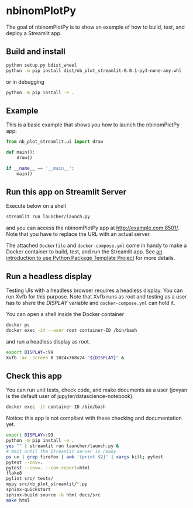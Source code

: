 # nbinomPlotPy

The goal of nbinomPlotPy is to show an example of how to build, test, and deploy a Streamlit app.

## Build and install

``` bash
python setup.py bdist_wheel
python -m pip install dist/nb_plot_streamlit-0.0.1-py3-none-any.whl
```

or in debugging

``` bash
python -m pip install -e .
```

## Example

This is a basic example that shows you how to launch the nbinomPlotPy app:

``` python
from nb_plot_streamlit.ui import draw

def main():
    draw()

if __name__ == '__main__':
    main()
```

## Run this app on Streamlit Server

Execute below on a shell

``` bash
streamlit run launcher/launch.py
```

and you can access the nbinomPlotPy app at <http://example.com:8501/>. Note that you have to replace the URL with an actual server.

The attached `Dockerfile` and `docker-compose.yml` come in handy to make a Docker container to build, test, and run the Streamlit app. See [an introduction to use Python Package Template Project](https://github.com/zettsu-t/create-py-package) for more details.

## Run a headless display

Testing UIs with a headless browser requires a headless display. You can run Xvfb for this purpose. Note that Xvfb runs as root and testing as a user has to share the *DISPLAY* variable and `docker-compose.yml` can hold it.

You can open a shell inside the Docker container

``` bash
docker ps
docker exec -it --user root container-ID /bin/bash
```

and run a headless display as root.

``` bash
export DISPLAY=:99
Xvfb -ac -screen 0 1024x768x24 "${DISPLAY}" &
```

## Check this app

You can run unit tests, check code, and make documents as a user (jovyan is the default user of jupyter/datascience-notebook).

``` bash
docker exec -it container-ID /bin/bash
```

Notice: this app is not compliant with these checking and documentation yet.

``` bash
export DISPLAY=:99
python -m pip install -e .
yes "" | streamlit run launcher/launch.py &
# Wait until the Streamlit server is ready
ps ux | grep firefox | awk '{print $2}' | xargs kill; pytest
pytest --cov=.
pytest --cov=. --cov-report=html
flake8
pylint src/ tests/
mypy src/nb_plot_streamlit/*.py
sphinx-quickstart
sphinx-build source -b html docs/src
make html
```
